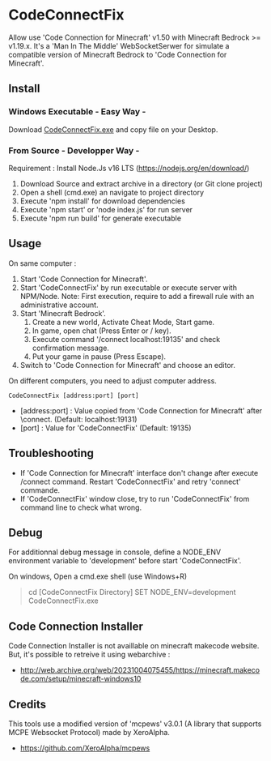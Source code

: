 # CodeConnectFix

Allow use 'Code Connection for Minecraft' v1.50 with Minecraft Bedrock >= v1.19.x.
It's a 'Man In The Middle' WebSocketSerwer for simulate a compatible version of Minecraft Bedrock to 'Code Connection for Minecraft'.

## Install

### Windows Executable - Easy Way -

Download [CodeConnectFix.exe](https://github.com/lrocher/CodeConnectFix/releases/download/v1.1.2/CodeConnectFix.exe) and copy file on your Desktop.

### From Source - Developper Way -

Requirement : Install Node.Js v16 LTS (https://nodejs.org/en/download/)

1) Download Source and extract archive in a directory (or Git clone project) 
2) Open a shell (cmd.exe) an navigate to project directory
3) Execute 'npm install' for download dependencies
4) Execute 'npm start' or 'node index.js' for run server
5) Execute 'npm run build' for generate executable

## Usage

On same computer :

1) Start 'Code Connection for Minecraft'.
2) Start 'CodeConnectFix' by run executable or execute server with NPM/Node.
   Note: First execution, require to add a firewall rule with an administrative account.
3) Start 'Minecraft Bedrock'.
   1) Create a new world, Activate Cheat Mode, Start game.
   2) In game, open chat (Press Enter or / key).
   3) Execute command '/connect localhost:19135' and check confirmation message.
   4) Put your game in pause (Press Escape).
4) Switch to 'Code Connection for Minecraft' and choose an editor.

On different computers, you need to adjust computer address.

	CodeConnectFix [address:port] [port]

- [address:port] : Value copied from 'Code Connection for Minecraft' after \connect. (Default: localhost:19131)
- [port] : Value for 'CodeConnectFix' (Default: 19135)

## Troubleshooting

- If 'Code Connection for Minecraft' interface don't change after execute /connect command. Restart 'CodeConnectFix' and retry 'connect' commande.
- If 'CodeConnectFix' window close, try to run 'CodeConnectFix' from command line to check what wrong.

## Debug

For additionnal debug message in console, define a NODE_ENV environment variable to 'development' before start 'CodeConnectFix'.

On windows, Open a cmd.exe shell (use Windows+R)
> cd [CodeConnectFix Directory]
> SET NODE_ENV=development
> CodeConnectFix.exe

## Code Connection Installer

Code Connection Installer is not availlable on minecraft makecode website.
But, it's possible to retreive it using webarchive : 
  - http://web.archive.org/web/20231004075455/https://minecraft.makecode.com/setup/minecraft-windows10
 
## Credits

This tools use a modified version of 'mcpews' v3.0.1 (A library that supports MCPE Websocket Protocol) made by XeroAlpha.

  - https://github.com/XeroAlpha/mcpews
